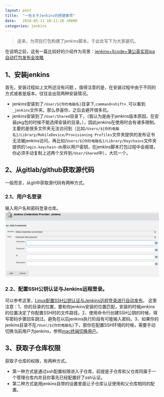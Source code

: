 ```yaml
---
layout: post
title:  "一些关于Jenkins的搭建事项"
date:   2018-05-11 10:11:26 +0800
categories: jenkins
---
```

>适来，为项目打包构建了jenkins脚本。于此处写下为大家避坑。    

在说明之前，这有一篇比较好的介绍作为背景：[jenkins+Xcode+蒲公英实现ipa自动打包发布全攻略](https://www.jianshu.com/p/ed124917d6c6)  

## 1、安装jenkins  

首先，安装过程如上文所述没有问题 。值得注意的是，在安装过程中由于不同的方式或者是版本。往往会出现两种安装情况。  

* jenkins安装到了`/User/${你的电脑名}`目录下,`command+shift+.`可以看到`_jenkins`文件夹。那么恭喜你，之后会避开很多坑。
* jenkins安装到了`/User/Shared`目录下，（我认为是由于jenkins版本原因，在安装pkg包的时候不能选择安装的目录。），因此jenkins在使用时会有诸多限制。主要的是很多文件夹无法访问到（比如`/Users/${你的电脑名}/Library/MobileDevice/Provisioning Profiles`文件夹提供的发布证书无法被jenkins访问，再比如/`Users/${你的电脑名}/Library/Keychains`文件夹提供的`login.keychain-db`用以用户密钥，在jenkins脚本打包过程中会报错，你必须手动复制上述两个文件到`/User/Shared`中），大坑一个。  

## 2、从gitlab/github获取源代码

一般而言，从git中获取源代码有两种方式。 

### 2.1、用户名登录 

输入用户名和密码登录仓库。
    ![](/images/2018-07-05-11-57-19.png)

### 2.2、配置SSH公钥认证与Jenkins远程登录。

可以参考这里，[Linux配置SSH公钥认证与Jenkins远程登录进行自动发布](https://www.cnblogs.com/jager/p/5986563.html)。
这里注意：1、你的目录的位置，要和你jenkins安装的位置匹配，安装的时候jenkins的位置决定了你配置SSH时的文件路径。2、使用命令行创建SSH公钥的时候，填写密码步骤回车跳过。避免在以后jenkins执行阶段有可能输入密码。3、如果你的jenkins目录不在`/User/${你的电脑名}`下，那你在配置SSH环境的时候，需要手动切换当前用户为jenkins，参照[mac终端切换用户](https://blog.csdn.net/huodoubi/article/details/69948483)。

## 3、获取子仓库权限

获取子仓库的权限，有两种方式。

* 第一种方式是通过ssh配置权限进入子仓库，前提是子仓库和父仓库同属于一个管理仓库内并且你事先已经配置好了ssh认证。
* 第二种方式是用jenkins自带的设置里面让子仓库认证使用和父仓库相同的配置。



